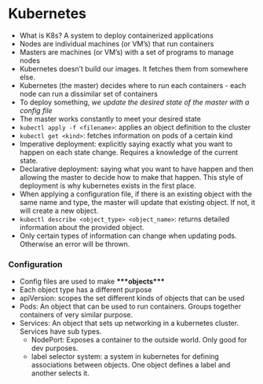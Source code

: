 # Kubernetes

- What is K8s? A system to deploy containerized applications
- Nodes are individual machines (or VM’s) that run containers
- Masters are machines (or VM’s) with a set of programs to manage nodes
- Kubernetes doesn’t build our images. It fetches them from somewhere else.
- Kubernetes (the master) decides where to run each containers - each node can run a dissimilar set of containers
- To deploy something, _we update the desired state of the master with a config file_
- The master works constantly to meet your desired state
- `kubectl apply -f <filename>`: applies an object definition to the cluster
- `kubectl get <kind>`: fetches information on pods of a certain kind
- Imperative deployment: explicitly saying exactly what you want to happen on each state change. Requires a knowledge of the current state.
- Declarative deployment: saying what you want to have happen and then allowing the master to decide how to make that happen. This style of deployment is why kubernetes exists in the first place.
- When applying a configuration file, if there is an existing object with the same name and type, the master will update that existing object. If not, it will create a new object.
- `kubectl describe <object_type> <object_name>`: returns detailed information about the provided object.
- Only certain types of information can change when updating pods. Otherwise an error will be thrown.

### Configuration

- Config files are used to make **\*\*\***objects**\*\*\***
- Each object type has a different purpose
- apiVersion: scopes the set different kinds of objects that can be used
- Pods: An object that can be used to run containers. Groups together containers of very similar purpose.
- Services: An object that sets up networking in a kubernetes cluster. Services have sub types.
  - NodePort: Exposes a container to the outside world. Only good for dev purposes.
  - label selector system: a system in kubernetes for defining associations between objects. One object defines a label and another selects it.
